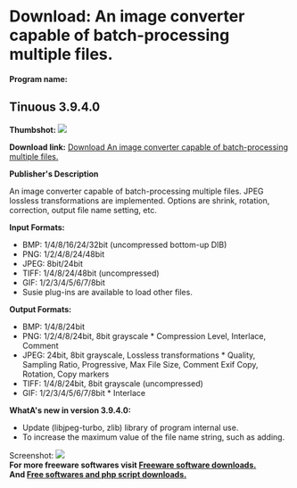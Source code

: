 # Download: An image converter capable of batch-processing multiple files.

**Program name:**

## Tinuous 3.9.4.0

  
**Thumbshot:** ![](http://www.freewarefiles.com/screenshot/tinuous_md.jpg)   
  
**Download link:** [Download An image converter capable of batch-processing multiple files.](http://freesoftwares.boysofts.com/Tinuous_program_83532.html)  
  


**Publisher's Description**  
  


An image converter capable of batch-processing multiple files. JPEG lossless transformations are implemented. Options are shrink, rotation, correction, output file name setting, etc. 

**Input Formats:**

  * BMP: 1/4/8/16/24/32bit (uncompressed bottom-up DIB) 
  * PNG: 1/2/4/8/24/48bit 
  * JPEG: 8bit/24bit 
  * TIFF: 1/4/8/24/48bit (uncompressed) 
  * GIF: 1/2/3/4/5/6/7/8bit 
  * Susie plug-ins are available to load other files. 

**Output Formats:**

  * BMP: 1/4/8/24bit 
  * PNG: 1/2/4/8/24bit, 8bit grayscale * Compression Level, Interlace, Comment 
  * JPEG: 24bit, 8bit grayscale, Lossless transformations * Quality, Sampling Ratio, Progressive, Max File Size, Comment Exif Copy, Rotation, Copy markers 
  * TIFF: 1/4/8/24bit, 8bit grayscale (uncompressed) 
  * GIF: 1/2/3/4/5/6/7/8bit * Interlace 

**WhatA's new in version 3.9.4.0:**

  * Update (libjpeg-turbo, zlib) library of program internal use. 
  * To increase the maximum value of the file name string, such as adding. 

  
  
Screenshot: ![](http://www.freewarefiles.com/screenshot/tinuous.jpg)   
**For more freeware softwares visit [Freeware software downloads.](http://freesoftwares.boysofts.com/)**   
**And [Free softwares and php script downloads.](http://www.boysofts.com/)**
